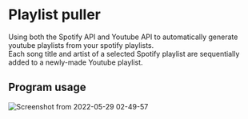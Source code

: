 # Playlist puller
Using both the Spotify API and Youtube API to automatically generate youtube playlists from your spotify playlists.\
Each song title and artist of a selected Spotify playlist are sequentially added to a newly-made Youtube playlist. 
## Program usage
![Screenshot from 2022-05-29 02-49-57](https://user-images.githubusercontent.com/45922387/170848880-afffea0d-ed88-466f-b30e-3adea99bc303.png)
